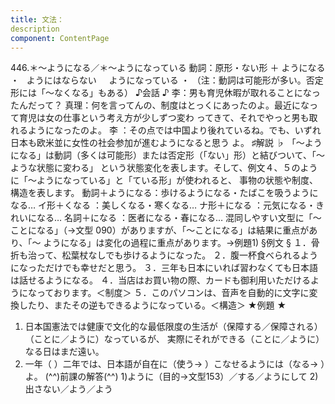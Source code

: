 ```yaml
---
title: 文法：
description
component: ContentPage
---
```



446.＊～ようになる／＊～ようになっている
動詞：原形・ない形 ＋ ようになる ・
  ようにはならない  
  ようになっている ・
（注：動詞は可能形が多い。否定形には「～なくなる」もある）
♪会話 ♪
李：男も育児休暇が取れることになったんだって？
真理：何を言ってんの、制度はとっくにあったのよ。最近になって育児は女の仕事という考え方が少しずつ変わ ってきて、それでやっと男も取れるようになったのよ。
李 ：その点では中国より後れているね。でも、いずれ日本も欧米並に女性の社会参加が進むようになると思う よ。
♯解説 ♭
「～ようになる」は動詞（多くは可能形）または否定形（「ない」形）と結びついて、「～ような状態に変わる」 という状態変化を表します。そして、例文４、５のように「～ようになっている」と「ている形」が使われると、 事物の状態や制度、構造を表します。
動詞＋ようになる：歩けるようになる・たばこを吸うようになる… イ形＋くなる ：美しくなる・寒くなる… ナ形＋になる ：元気になる・きれいになる… 名詞＋になる ：医者になる・春になる…
混同しやすい文型に「～ことになる」（→文型 090）がありますが、「～ことになる」は結果に重点があり、「～ ようになる」は変化の過程に重点があります。→例題1)
§例文 §
１．骨折も治って、松葉杖なしでも歩けるようになった。
２．腹一杯食べられるようになっただけでも幸せだと思う。
３．三年も日本にいれば習わなくても日本語は話せるようになる。
４．当店はお買い物の際、カードも御利用いただけるようになっております。＜制度＞
５．このパソコンは、音声を自動的に文字に変換したり、またその逆もできるようになっている。＜構造＞
★例題 ★
1) 日本国憲法では健康で文化的な最低限度の生活が（保障する／保障される）（ことに／ように）なっているが、
実際にそれができる（ことに／ように）なる日はまだ遠い。    
2) 一年（ ）二年では、日本語が自在に（使う→ ）こなせるようには（なる→ ）よ。
(^^)前課の解答(^^)
1)ように（目的→文型153）／する／ようにして
2)出さない／よう／よう
